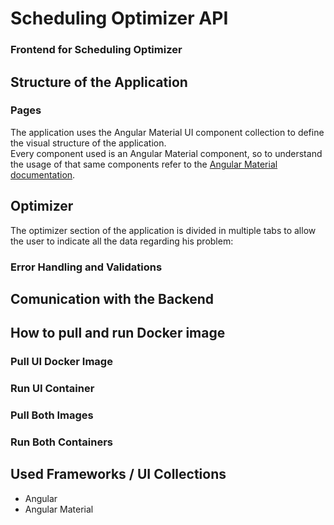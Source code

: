 # Scheduling Optimizer API
### Frontend for Scheduling Optimizer


## Structure of the Application
### Pages

The application uses the Angular Material UI component collection to define the visual structure of the application.  
Every component used is an Angular Material component, so to understand the usage of that same components refer to the [Angular Material documentation](https://material.angular.io).

## Optimizer

The optimizer section of the application is divided in multiple tabs to allow the user to indicate all the data regarding his problem:


### Error Handling and Validations


## Comunication with the Backend




## How to pull and run Docker image

### Pull UI Docker Image


### Run UI Container


### Pull Both Images


### Run Both Containers



## Used Frameworks / UI Collections
- Angular
- Angular Material
